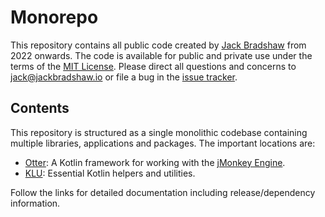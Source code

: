 # Monorepo

This repository contains all public code created by [Jack Bradshaw](https://jackbradshaw.io) from 2022 onwards.
The code is available for public and private use under the terms of the [MIT License](LICENSE). Please direct all
questions and concerns to [jack@jackbradshaw.io](mailto:jack@jackbradshaw.io) or file a bug in
the [issue tracker](https://github.com/jack-bradshaw/monorepo/issues).

## Contents

This repository is structured as a single monolithic codebase containing multiple libraries, applications and
packages. The important locations are:

- [Otter](https://github.com/jack-bradshaw/monorepo/tree/main/java/io/jackbradshaw/otter): A Kotlin
  framework for working with the [jMonkey Engine](https://jmonkeyengine.org/).
- [KLU](https://github.com/jack-bradshaw/monorepo/tree/main/java/io/jackbradshaw/klu):
  Essential Kotlin helpers and utilities.

Follow the links for detailed documentation including release/dependency information.
